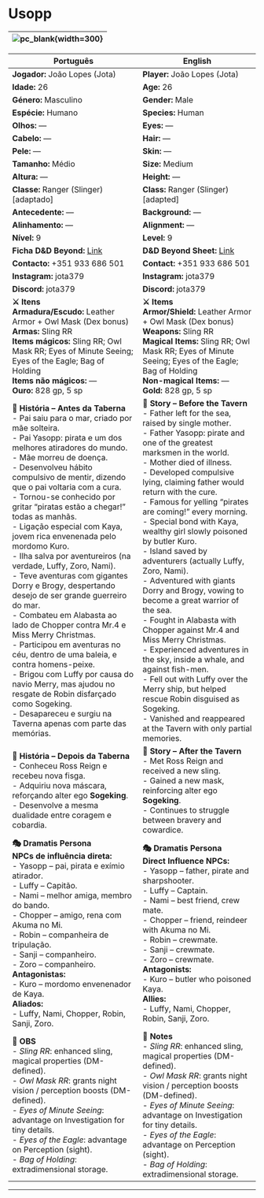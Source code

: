 # Usopp


| ![pc_blank](assets/pc/pc_blank.png){width=300} |
| ---------------------- |

| Português | English |
| --------- | ------- |
| **Jogador:** João Lopes (Jota) | **Player:** João Lopes (Jota) |
| **Idade:** 26 | **Age:** 26 |
| **Género:** Masculino | **Gender:** Male |
| **Espécie:** Humano | **Species:** Human |
| **Olhos:** — | **Eyes:** — |
| **Cabelo:** — | **Hair:** — |
| **Pele:** — | **Skin:** — |
| **Tamanho:** Médio | **Size:** Medium |
| **Altura:** — | **Height:** — |
| **Classe:** Ranger (Slinger) [adaptado] | **Class:** Ranger (Slinger) [adapted] |
| **Antecedente:** — | **Background:** — |
| **Alinhamento:** — | **Alignment:** — |
| **Nível:** 9 | **Level:** 9 |
| **Ficha D&D Beyond:** [Link](https://www.dndbeyond.com/characters/139380083) | **D&D Beyond Sheet:** [Link](https://www.dndbeyond.com/characters/139380083) |
| **Contacto:** +351 933 686 501 | **Contact:** +351 933 686 501 |
| **Instagram:** jota379 | **Instagram:** jota379 |
| **Discord:** jota379 | **Discord:** jota379 |
| **⚔️ Itens**<br>**Armadura/Escudo:** Leather Armor + Owl Mask (Dex bonus)<br>**Armas:** Sling RR<br>**Items mágicos:** Sling RR; Owl Mask RR; Eyes of Minute Seeing; Eyes of the Eagle; Bag of Holding<br>**Items não mágicos:** —<br>**Ouro:** 828 gp, 5 sp | **⚔️ Items**<br>**Armor/Shield:** Leather Armor + Owl Mask (Dex bonus)<br>**Weapons:** Sling RR<br>**Magical Items:** Sling RR; Owl Mask RR; Eyes of Minute Seeing; Eyes of the Eagle; Bag of Holding<br>**Non-magical Items:** —<br>**Gold:** 828 gp, 5 sp |
| **📖 História – Antes da Taberna**<br>- Pai saiu para o mar, criado por mãe solteira.<br>- Pai Yasopp: pirata e um dos melhores atiradores do mundo.<br>- Mãe morreu de doença.<br>- Desenvolveu hábito compulsivo de mentir, dizendo que o pai voltaria com a cura.<br>- Tornou-se conhecido por gritar “piratas estão a chegar!” todas as manhãs.<br>- Ligação especial com Kaya, jovem rica envenenada pelo mordomo Kuro.<br>- Ilha salva por aventureiros (na verdade, Luffy, Zoro, Nami).<br>- Teve aventuras com gigantes Dorry e Brogy, despertando desejo de ser grande guerreiro do mar.<br>- Combateu em Alabasta ao lado de Chopper contra Mr.4 e Miss Merry Christmas.<br>- Participou em aventuras no céu, dentro de uma baleia, e contra homens-peixe.<br>- Brigou com Luffy por causa do navio Merry, mas ajudou no resgate de Robin disfarçado como Sogeking.<br>- Desapareceu e surgiu na Taverna apenas com parte das memórias. | **📖 Story – Before the Tavern**<br>- Father left for the sea, raised by single mother.<br>- Father Yasopp: pirate and one of the greatest marksmen in the world.<br>- Mother died of illness.<br>- Developed compulsive lying, claiming father would return with the cure.<br>- Famous for yelling “pirates are coming!” every morning.<br>- Special bond with Kaya, wealthy girl slowly poisoned by butler Kuro.<br>- Island saved by adventurers (actually Luffy, Zoro, Nami).<br>- Adventured with giants Dorry and Brogy, vowing to become a great warrior of the sea.<br>- Fought in Alabasta with Chopper against Mr.4 and Miss Merry Christmas.<br>- Experienced adventures in the sky, inside a whale, and against fish-men.<br>- Fell out with Luffy over the Merry ship, but helped rescue Robin disguised as Sogeking.<br>- Vanished and reappeared at the Tavern with only partial memories. |
| **📖 História – Depois da Taberna**<br>- Conheceu Ross Reign e recebeu nova fisga.<br>- Adquiriu nova máscara, reforçando alter ego **Sogeking**.<br>- Desenvolve a mesma dualidade entre coragem e cobardia. | **📖 Story – After the Tavern**<br>- Met Ross Reign and received a new sling.<br>- Gained a new mask, reinforcing alter ego **Sogeking**.<br>- Continues to struggle between bravery and cowardice. |
| **🎭 Dramatis Persona**<br>**NPCs de influência direta:**<br>- Yasopp – pai, pirata e exímio atirador.<br>- Luffy – Capitão.<br>- Nami – melhor amiga, membro do bando.<br>- Chopper – amigo, rena com Akuma no Mi.<br>- Robin – companheira de tripulação.<br>- Sanji – companheiro.<br>- Zoro – companheiro.<br>**Antagonistas:**<br>- Kuro – mordomo envenenador de Kaya.<br>**Aliados:**<br>- Luffy, Nami, Chopper, Robin, Sanji, Zoro. | **🎭 Dramatis Persona**<br>**Direct Influence NPCs:**<br>- Yasopp – father, pirate and sharpshooter.<br>- Luffy – Captain.<br>- Nami – best friend, crew mate.<br>- Chopper – friend, reindeer with Akuma no Mi.<br>- Robin – crewmate.<br>- Sanji – crewmate.<br>- Zoro – crewmate.<br>**Antagonists:**<br>- Kuro – butler who poisoned Kaya.<br>**Allies:**<br>- Luffy, Nami, Chopper, Robin, Sanji, Zoro. |
| **🔮 OBS**<br>- *Sling RR*: enhanced sling, magical properties (DM-defined).<br>- *Owl Mask RR*: grants night vision / perception boosts (DM-defined).<br>- *Eyes of Minute Seeing*: advantage on Investigation for tiny details.<br>- *Eyes of the Eagle*: advantage on Perception (sight).<br>- *Bag of Holding*: extradimensional storage. | **🔮 Notes**<br>- *Sling RR*: enhanced sling, magical properties (DM-defined).<br>- *Owl Mask RR*: grants night vision / perception boosts (DM-defined).<br>- *Eyes of Minute Seeing*: advantage on Investigation for tiny details.<br>- *Eyes of the Eagle*: advantage on Perception (sight).<br>- *Bag of Holding*: extradimensional storage. |

---
